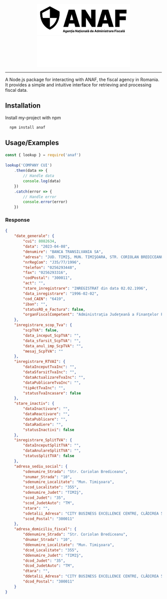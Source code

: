 
<p align="center">
  <img src="./assets/logo-wh.png#gh-light-mode-only" width="300" height="100">
  <img src="./assets/logo-dk.png#gh-dark-mode-only" width="300" height="100">
</p>

---

A Node.js package for interacting with ANAF, the fiscal agency in Romania. It provides a simple and intuitive interface for retrieving and processing fiscal data.


## Installation

Install my-project with npm

```bash
  npm install anaf
```

## Usage/Examples

```javascript
const { lookup } = require('anaf')

lookup('COMPANY CUI')
    .then(data => {
        // Handle data
        console.log(data)
    })
    .catch(error => {
        // Handle error
        console.error(error)
    })
```

### Response
```json
{
    "date_generale": {
        "cui": 8082634,
        "data": "2023-04-08",
        "denumire": "BANCA TRANSILVANIA SA",
        "adresa": "JUD. TIMIŞ, MUN. TIMIŞOARA, STR. CORIOLAN BREDICEANU, NR.10, CITY BUSINESS EXCELLENCE CENTRE, CLĂDIREA 5 (E) ŞI 4 (D), PARTER, CAMERA P2",
        "nrRegCom": "J35/77/1996",
        "telefon": "0256293448",
        "fax": "0256293316",
        "codPostal": "300011",
        "act": "",
        "stare_inregistrare": "INREGISTRAT din data 02.02.1996",
        "data_inregistrare": "1996-02-02",
        "cod_CAEN": "6419",
        "iban": "",
        "statusRO_e_Factura": false,
        "organFiscalCompetent": "Administraţia Judeţeană a Finanţelor Publice Timiş"
    },
    "inregistrare_scop_Tva": {
        "scpTVA": false,
        "data_inceput_ScpTVA": "",
        "data_sfarsit_ScpTVA": "",
        "data_anul_imp_ScpTVA": "",
        "mesaj_ScpTVA": ""
    },
    "inregistrare_RTVAI": {
        "dataInceputTvaInc": "",
        "dataSfarsitTvaInc": "",
        "dataActualizareTvaInc": "",
        "dataPublicareTvaInc": "",
        "tipActTvaInc": "",
        "statusTvaIncasare": false
    },
    "stare_inactiv": {
        "dataInactivare": "",
        "dataReactivare": "",
        "dataPublicare": "",
        "dataRadiere": "",
        "statusInactivi": false
    },
    "inregistrare_SplitTVA": {
        "dataInceputSplitTVA": "",
        "dataAnulareSplitTVA": "",
        "statusSplitTVA": false
    },
    "adresa_sediu_social": {
        "sdenumire_Strada": "Str. Coriolan Brediceanu",
        "snumar_Strada": "10",
        "sdenumire_Localitate": "Mun. Timişoara",
        "scod_Localitate": "355",
        "sdenumire_Judet": "TIMIŞ",
        "scod_Judet": "35",
        "scod_JudetAuto": "TM",
        "stara": "",
        "sdetalii_Adresa": "CITY BUSINESS EXCELLENCE CENTRE, CLĂDIREA 5 (E) ŞI 4 (D), PARTER, CAMERA P2",
        "scod_Postal": "300011"
    },
    "adresa_domiciliu_fiscal": {
        "ddenumire_Strada": "Str. Coriolan Brediceanu",
        "dnumar_Strada": "10",
        "ddenumire_Localitate": "Mun. Timişoara",
        "dcod_Localitate": "355",
        "ddenumire_Judet": "TIMIŞ",
        "dcod_Judet": "35",
        "dcod_JudetAuto": "TM",
        "dtara": "",
        "ddetalii_Adresa": "CITY BUSINESS EXCELLENCE CENTRE, CLĂDIREA 5 (E) ŞI 4 (D), PARTER, CAMERA P2",
        "dcod_Postal": "300011"
    }
}
```

